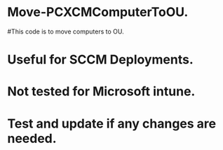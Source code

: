﻿# Move-PCXCMComputerToOU.
#This code is to move computers to OU.
# Useful for SCCM Deployments.
# Not tested for Microsoft intune.
# Test and update if any changes are needed.
